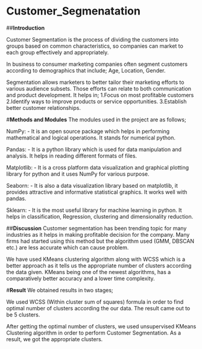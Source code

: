 # Customer_Segmenatation
##**Introduction**

Customer Segmentation is the process of dividing the customers into groups based on common characteristics, so companies can market to  each group effectively and appropriately. 

In business to consumer marketing companies often segment customers according to demographics that include; 
Age, Location, Gender.

Segmentation allows marketers to better tailor their marketing efforts to various audience subsets. Those efforts can relate to both communication and product development. It helps in;
1.Focus on most profitable customers
2.Identify ways to improve products or service opportunities.
3.Establish better customer relationships.

#**Methods and Modules**
The modules used in the project are as follows;

NumPy: - It is an open source package which helps in performing mathematical and logical operations. It stands for numerical python.

Pandas: - It is a python library which is used for data manipulation and analysis. It helps in reading different  formats of files.

Matplotlib: - It is a cross platform data visualization and graphical plotting library for python and it uses NumPy for various purpose.

Seaborn: - It is also a data visualization library based on matplotlib, it provides attractive and informative statistical graphics. It works well with pandas.

Sklearn: - It is the most useful library for machine learning in python. It helps in classification, Regression, clustering and dimensionality reduction.

##**Discussion**
Customer segmentation  has been trending topic for many industries as it helps in making profitable decision for the company. Many firms had started using this method but the algorithm used (GMM, DBSCAN etc.) are less accurate which can cause problem. 

We have used KMeans clustering algorithm along with WCSS which is a better approach as it tells us the appropriate number of clusters according the data given. KMeans being one of the newest algorithms, has a comparatively better accuracy and a lower time complexity.

#**Result**
We obtained results in two stages;

We used WCSS (Within cluster sum of squares) formula in order to find optimal number of clusters according the our data. The result came out to be 5 clusters. 

After getting the optimal number of clusters, we used unsupervised KMeans Clustering algorithm in order to perform Customer Segmentation. As a result, we got the appropriate clusters.

